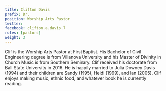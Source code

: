```yaml
---
title: Clifton Davis
prefix: Dr.
position: Worship Arts Pastor
twitter: 
facebook: clifton.a.davis.7
roles: [pastors]
weight: 3
---
```


Clif is the Worship Arts Pastor at First Baptist. His Bachelor of Civil Engineering degree is from Villanova University and his Master of Divinity in Church Music is from Southern Seminary. Clif received his doctorate from Ball State University in 2016. He is happily married to Julia Downey Davis (1994) and their children are Sandy (1995), Heidi (1999), and Ian (2005). Clif enjoys making music, ethnic food, and whatever book he is currently reading.
